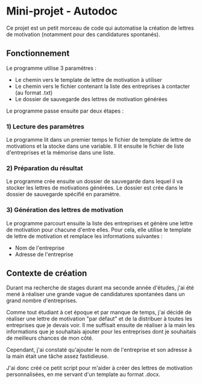 ﻿# Mini-projet - Autodoc

Ce projet est un petit morceau de code qui automatise la création de lettres de motivation (notamment pour des candidatures spontanés).

## Fonctionnement
Le programme utilise 3 paramètres :
- Le chemin vers le template de lettre de motivation à utiliser
- Le chemin vers le fichier contenant la liste des entreprises à contacter (au format .txt)
- Le dossier de sauvegarde des lettres de motivation générées

Le programme passe ensuite par deux étapes :

### 1) Lecture des paramètres
Le programme lit dans un premier temps le fichier de template de lettre de motivations et la stocke dans une variable. 
Il lit ensuite le fichier de liste d'entreprises et la mémorise dans une liste.


### 2) Préparation du résultat
Le programme crée ensuite un dossier de sauvegarde dans lequel il va stocker les lettres de motivations générées.
Le dossier est crée dans le dossier de sauvegarde spécifié en paramètre.

### 3) Génération des lettres de motivation
Le programme parcourt ensuite la liste des entreprises et génère une lettre de motivation pour chacune d'entre elles.
Pour cela, elle utilise le template de lettre de motivation et remplace les informations suivantes :
- Nom de l'entreprise
- Adresse de l'entreprise

## Contexte de création
Durant ma recherche de stages durant ma seconde année d'études, j'ai été mené à réaliser une grande vague de candidatures spontanées dans un grand nombre d'entreprises.

Comme tout étudiant à cet époque et par manque de temps, j'ai décidé de réaliser une lettre de motivation "par défaut" et de la distribuer à toutes les entreprises que je devais voir.
Il me suffisait ensuite de réaliser à la main les informations que je souhaitais ajouter pour les entreprises dont je souhaitais de meilleurs chances de mon côté.

Cependant, j'ai constaté qu'ajouter le nom de l'entreprise et son adresse à la main était une tâche assez fastidieuse.

J'ai donc créé ce petit script pour m'aider à créer des lettres de motivation personnalisées, en me servant d'un template au format .docx.
